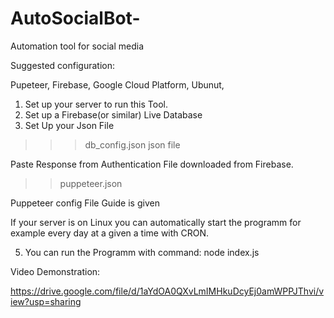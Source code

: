 # AutoSocialBot-
Automation tool for social media

Suggested configuration: 

Pupeteer, Firebase, Google Cloud Platform, Ubunut, 

1. Set up your server to run this Tool. 
2. Set up a Firebase(or similar) Live Database
3. Set Up your Json File 

>>>db_config.json  json file

Paste Response from Authentication File downloaded from Firebase.

>>puppeteer.json



Puppeteer config File Guide is given 


If your server is on Linux you can automatically start the programm for example every day at a given a time with CRON. 

5. You can run the Programm with  command: node index.js

Video Demonstration: 

https://drive.google.com/file/d/1aYdOA0QXvLmIMHkuDcyEj0amWPPJThvi/view?usp=sharing


